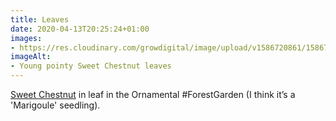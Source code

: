 ```yaml
---
title: Leaves
date: 2020-04-13T20:25:24+01:00
images:
- https://res.cloudinary.com/growdigital/image/upload/v1586720861/15867208302144.jpg
imageAlt:
- Young pointy Sweet Chestnut leaves
---
```


[Sweet Chestnut]() in leaf in the Ornamental #ForestGarden (I think it’s a 'Marigoule' seedling).
